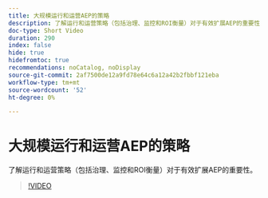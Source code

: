 ```yaml
---
title: 大规模运行和运营AEP的策略
description: 了解运行和运营策略（包括治理、监控和ROI衡量）对于有效扩展AEP的重要性。
doc-type: Short Video
duration: 290
index: false
hide: true
hidefromtoc: true
recommendations: noCatalog, noDisplay
source-git-commit: 2af7500de12a9fd78e64c6a12a42b2fbbf121eba
workflow-type: tm+mt
source-wordcount: '52'
ht-degree: 0%

---
```



# 大规模运行和运营AEP的策略

了解运行和运营策略（包括治理、监控和ROI衡量）对于有效扩展AEP的重要性。

<!-- 62_S655_3442541_289_run-and-operate-strategies-for-aep-at-scale -->
>[!VIDEO](https://video.tv.adobe.com/v/3458330/?learn=on&enablevpops=true)
